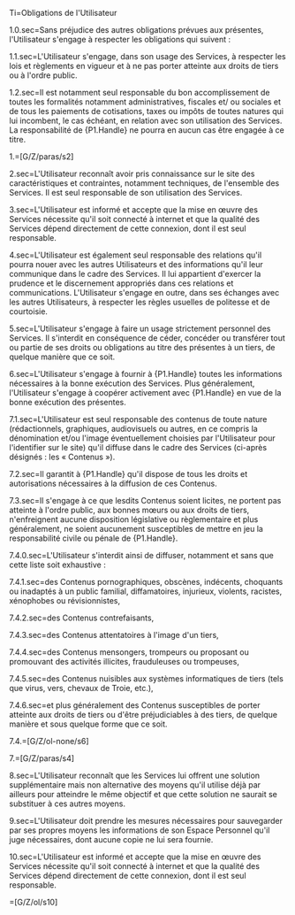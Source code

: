 Ti=Obligations de l'Utilisateur

1.0.sec=Sans préjudice des autres obligations prévues aux présentes, l'Utilisateur s'engage à respecter les obligations qui suivent :

1.1.sec=L'Utilisateur s'engage, dans son usage des Services, à respecter les lois et règlements en vigueur et à ne pas porter atteinte aux droits de tiers ou à l'ordre public.

1.2.sec=Il est notamment seul responsable du bon accomplissement de toutes les formalités notamment administratives, fiscales et/ ou sociales et de tous les paiements de cotisations, taxes ou impôts de toutes natures qui lui incombent, le cas échéant, en relation avec son utilisation des Services. La responsabilité de {P1.Handle} ne pourra en aucun cas être engagée à ce titre.

1.=[G/Z/paras/s2]

2.sec=L'Utilisateur reconnaît avoir pris connaissance sur le site des caractéristiques et contraintes, notamment techniques, de l'ensemble des Services. Il est seul responsable de son utilisation des Services.

3.sec=L'Utilisateur est informé et accepte que la mise en œuvre des Services nécessite qu'il soit connecté à internet et que la qualité des Services dépend directement de cette connexion, dont il est seul responsable.

4.sec=L'Utilisateur est également seul responsable des relations qu'il pourra nouer avec les autres Utilisateurs et des informations qu'il leur communique dans le cadre des Services. Il lui appartient d'exercer la prudence et le discernement appropriés dans ces relations et communications. L'Utilisateur s'engage en outre, dans ses échanges avec les autres Utilisateurs, à respecter les règles usuelles de politesse et de courtoisie.

5.sec=L'Utilisateur s'engage à faire un usage strictement personnel des Services. Il s'interdit en conséquence de céder, concéder ou transférer tout ou partie de ses droits ou obligations au titre des présentes à un tiers, de quelque manière que ce soit.

6.sec=L'Utilisateur s'engage à fournir à {P1.Handle} toutes les informations nécessaires à la bonne exécution des Services. Plus généralement, l'Utilisateur s'engage à coopérer activement avec {P1.Handle} en vue de la bonne exécution des présentes.

7.1.sec=L'Utilisateur est seul responsable des contenus de toute nature (rédactionnels, graphiques, audiovisuels ou autres, en ce compris la dénomination et/ou l'image éventuellement choisies par l'Utilisateur pour l'identifier sur le site) qu'il diffuse dans le cadre des Services (ci-après désignés : les « Contenus »).

7.2.sec=Il garantit à {P1.Handle} qu'il dispose de tous les droits et autorisations nécessaires à la diffusion de ces Contenus.

7.3.sec=Il s'engage à ce que lesdits Contenus soient licites, ne portent pas atteinte à l'ordre public, aux bonnes mœurs ou aux droits de tiers, n'enfreignent aucune disposition législative ou règlementaire et plus généralement, ne soient aucunement susceptibles de mettre en jeu la responsabilité civile ou pénale de {P1.Handle}.

7.4.0.sec=L'Utilisateur s'interdit ainsi de diffuser, notamment et sans que cette liste soit exhaustive :

7.4.1.sec=des Contenus pornographiques, obscènes, indécents, choquants ou inadaptés à un public familial, diffamatoires, injurieux, violents, racistes, xénophobes ou révisionnistes,

7.4.2.sec=des Contenus contrefaisants,

7.4.3.sec=des Contenus attentatoires à l'image d'un tiers,

7.4.4.sec=des Contenus mensongers, trompeurs ou proposant ou promouvant des activités illicites, frauduleuses ou trompeuses,

7.4.5.sec=des Contenus nuisibles aux systèmes informatiques de tiers (tels que virus, vers, chevaux de Troie, etc.),

7.4.6.sec=et plus généralement des Contenus susceptibles de porter atteinte aux droits de tiers ou d'être préjudiciables à des tiers, de quelque manière et sous quelque forme que ce soit.

7.4.=[G/Z/ol-none/s6]

7.=[G/Z/paras/s4]

8.sec=L'Utilisateur reconnaît que les Services lui offrent une solution supplémentaire mais non alternative des moyens qu'il utilise déjà par ailleurs pour atteindre le même objectif et que cette solution ne saurait se substituer à ces autres moyens.

9.sec=L'Utilisateur doit prendre les mesures nécessaires pour sauvegarder par ses propres moyens les informations de son Espace Personnel qu'il juge nécessaires, dont aucune copie ne lui sera fournie.

10.sec=L'Utilisateur est informé et accepte que la mise en œuvre des Services nécessite qu'il soit connecté à internet et que la qualité des Services dépend directement de cette connexion, dont il est seul responsable.

=[G/Z/ol/s10]